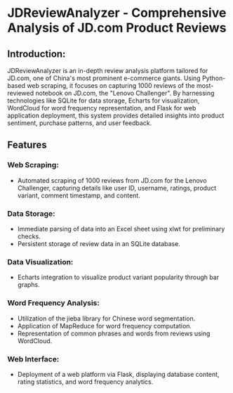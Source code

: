 # JDReviewAnalyzer - Comprehensive Analysis of JD.com Product Reviews

## Introduction:
JDReviewAnalyzer is an in-depth review analysis platform tailored for JD.com, one of China's most prominent e-commerce giants. Using Python-based web scraping, it focuses on capturing 1000 reviews of the most-reviewed notebook on JD.com, the "Lenovo Challenger". By harnessing technologies like SQLite for data storage, Echarts for visualization, WordCloud for word frequency representation, and Flask for web application deployment, this system provides detailed insights into product sentiment, purchase patterns, and user feedback.

## Features
### Web Scraping:
 - Automated scraping of 1000 reviews from JD.com for the Lenovo Challenger, capturing details like user ID, username, ratings, product variant, comment timestamp, and content.

### Data Storage:
 - Immediate parsing of data into an Excel sheet using xlwt for preliminary checks.
 - Persistent storage of review data in an SQLite database.
   
### Data Visualization:
 - Echarts integration to visualize product variant popularity through bar graphs.

### Word Frequency Analysis: 
 - Utilization of the jieba library for Chinese word segmentation.
 - Application of MapReduce for word frequency computation.
 - Representation of common phrases and words from reviews using WordCloud.
   
### Web Interface:
 - Deployment of a web platform via Flask, displaying database content, rating statistics, and word frequency analytics.
